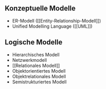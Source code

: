 ## Konzeptuelle Modelle
- ER-Modell ([[Entity-Relationship-Modell]])
- Unified Modelling Language ([[UML]])

## Logische Modelle
- Hierarchisches Modell
- Netzwerkmodell
- [[Relationales Modell]]
- Objektorientiertes Modell
- Objektrelationales Modell
- Semistrukturiertes Modell
